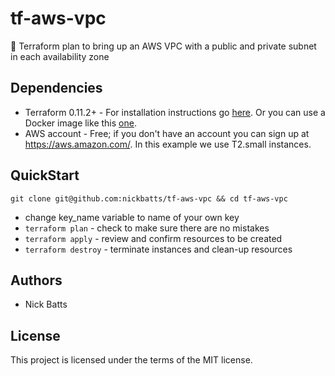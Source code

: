 # tf-aws-vpc
🚧 Terraform plan to bring up an AWS VPC with a public and private subnet in each availability zone 

## Dependencies
* Terraform 0.11.2+ - For installation instructions go [here](https://www.terraform.io/intro/getting-started/install.html). Or you can use a Docker image like this [one](https://hub.docker.com/r/hashicorp/terraform/).
* AWS account  - Free; if you don't have an account you can sign up at https://aws.amazon.com/. In this example we use T2.small instances.

## QuickStart
`git clone git@github.com:nickbatts/tf-aws-vpc && cd tf-aws-vpc`
* change key_name variable to name of your own key
* `terraform plan` - check to make sure there are no mistakes
* `terraform apply` - review and confirm resources to be created
* `terraform destroy` - terminate instances and clean-up resources

## Authors

* Nick Batts

## License

This project is licensed under the terms of the MIT license.